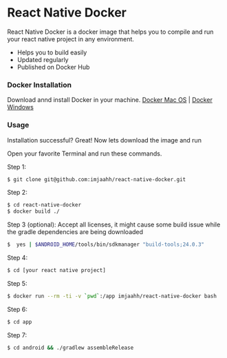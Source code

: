 # React Native Docker
React Native Docker is a docker image that helps you to compile and run your react native project in any environment.
  - Helps you to build easily
  - Updated regularly
  - Published on Docker Hub
  
### Docker Installation

Download annd install Docker in your machine. 
[Docker Mac OS](https://docs.docker.com/docker-for-mac/install/) | [Docker Windows](https://docs.docker.com/docker-for-windows/install/)

### Usage

Installation successful? Great!
Now lets download the image and run

Open your favorite Terminal and run these commands.


Step 1:
```sh
$ git clone git@github.com:imjaahh/react-native-docker.git
```
Step 2:
```sh
$ cd react-native-docker
$ docker build ./
```
Step 3 (optional):
Accept all licenses, it might cause some build issue while the gradle dependencies are being downloaded
```sh
$  yes | $ANDROID_HOME/tools/bin/sdkmanager "build-tools;24.0.3"
```
Step 4:
```sh
$ cd [your react native project]
```
Step 5:
```sh
$ docker run --rm -ti -v `pwd`:/app imjaahh/react-native-docker bash
```
Step 6:
```sh
$ cd app
```
Step 7:
```sh
$ cd android && ./gradlew assembleRelease
```
